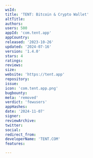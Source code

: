 ```yaml
---
wsId: 
title: 'TENT: Bitcoin & Crypto Wallet'
altTitle: 
authors: 
users: 500
appId: 'com.tent.app'
appCountry: 
released: '2023-10-26'
updated: '2024-07-16'
version: '1.4.0'
stars: 4
ratings: 
reviews: 
size: 
website: 'https://tent.app'
repository: 
issue: 
icon: 'com.tent.app.png'
bugbounty: 
meta: 'removed'
verdict: 'fewusers'
appHashes: 
date: '2024-11-07'
signer: 
reviewArchive: 
twitter: 
social: 
redirect_from: 
developerName: 'TENT.COM'
features: 

---
```


